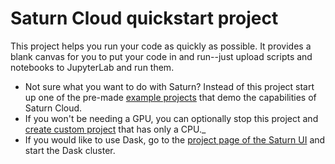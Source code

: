 # Saturn Cloud quickstart project

This project helps you run your code as quickly as possible. It provides a blank canvas for you to put your code in and run--just upload scripts and notebooks to JupyterLab and run them.

* Not sure what you want to do with Saturn? Instead of this project start up one of the pre-made [example projects](https://www.saturncloud.io/docs/getting-started/start_project/) that demo the capabilities of Saturn Cloud.
* If you won't be needing a GPU, you can optionally stop this project and [create custom project](https://www.saturncloud.io/docs/getting-started/start_project/) that has only a CPU._
* If you would like to use Dask, go to the [project page of the Saturn UI](https://www.saturncloud.io/docs/getting-started/create_cluster_ui/) and start the Dask cluster.
